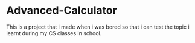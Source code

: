 # Advanced-Calculator
This is a project that i made when i was bored so that i can test the topic i learnt during my CS classes in school.
